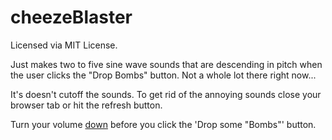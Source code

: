 # cheezeBlaster

Licensed via MIT License.  

Just makes two to five sine wave sounds that are descending in pitch when the user clicks the "Drop Bombs" button.  Not a whole lot there right now...

It's doesn't cutoff the sounds.  To get rid of the annoying sounds close your browser tab or hit the refresh button.

Turn your volume <u>down</u> before you click the 'Drop some "Bombs"' button.
